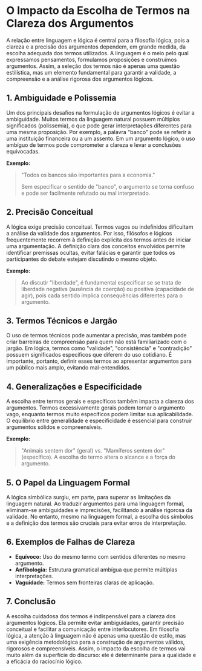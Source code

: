 # O Impacto da Escolha de Termos na Clareza dos Argumentos

A relação entre linguagem e lógica é central para a filosofia lógica, pois a clareza e a precisão dos argumentos dependem, em grande medida, da escolha adequada dos termos utilizados. A linguagem é o meio pelo qual expressamos pensamentos, formulamos proposições e construímos argumentos. Assim, a seleção dos termos não é apenas uma questão estilística, mas um elemento fundamental para garantir a validade, a compreensão e a análise rigorosa dos argumentos lógicos.

## 1. Ambiguidade e Polissemia

Um dos principais desafios na formulação de argumentos lógicos é evitar a ambiguidade. Muitos termos da linguagem natural possuem múltiplos significados (polissemia), o que pode gerar interpretações diferentes para uma mesma proposição. Por exemplo, a palavra "banco" pode se referir a uma instituição financeira ou a um assento. Em um argumento lógico, o uso ambíguo de termos pode comprometer a clareza e levar a conclusões equivocadas.

**Exemplo:**
> "Todos os bancos são importantes para a economia."
>
> Sem especificar o sentido de "banco", o argumento se torna confuso e pode ser facilmente refutado ou mal interpretado.

## 2. Precisão Conceitual

A lógica exige precisão conceitual. Termos vagos ou indefinidos dificultam a análise da validade dos argumentos. Por isso, filósofos e lógicos frequentemente recorrem à definição explícita dos termos antes de iniciar uma argumentação. A definição clara dos conceitos envolvidos permite identificar premissas ocultas, evitar falácias e garantir que todos os participantes do debate estejam discutindo o mesmo objeto.

**Exemplo:**
> Ao discutir "liberdade", é fundamental especificar se se trata de liberdade negativa (ausência de coerção) ou positiva (capacidade de agir), pois cada sentido implica consequências diferentes para o argumento.

## 3. Termos Técnicos e Jargão

O uso de termos técnicos pode aumentar a precisão, mas também pode criar barreiras de compreensão para quem não está familiarizado com o jargão. Em lógica, termos como "validade", "consistência" e "contradição" possuem significados específicos que diferem do uso cotidiano. É importante, portanto, definir esses termos ao apresentar argumentos para um público mais amplo, evitando mal-entendidos.

## 4. Generalizações e Especificidade

A escolha entre termos gerais e específicos também impacta a clareza dos argumentos. Termos excessivamente gerais podem tornar o argumento vago, enquanto termos muito específicos podem limitar sua aplicabilidade. O equilíbrio entre generalidade e especificidade é essencial para construir argumentos sólidos e compreensíveis.

**Exemplo:**
> "Animais sentem dor" (geral) vs. "Mamíferos sentem dor" (específico). A escolha do termo altera o alcance e a força do argumento.

## 5. O Papel da Linguagem Formal

A lógica simbólica surgiu, em parte, para superar as limitações da linguagem natural. Ao traduzir argumentos para uma linguagem formal, eliminam-se ambiguidades e imprecisões, facilitando a análise rigorosa da validade. No entanto, mesmo na linguagem formal, a escolha dos símbolos e a definição dos termos são cruciais para evitar erros de interpretação.

## 6. Exemplos de Falhas de Clareza

- **Equívoco:** Uso do mesmo termo com sentidos diferentes no mesmo argumento.
- **Anfibologia:** Estrutura gramatical ambígua que permite múltiplas interpretações.
- **Vaguidade:** Termos sem fronteiras claras de aplicação.

## 7. Conclusão

A escolha cuidadosa dos termos é indispensável para a clareza dos argumentos lógicos. Ela permite evitar ambiguidades, garantir precisão conceitual e facilitar a comunicação entre interlocutores. Em filosofia lógica, a atenção à linguagem não é apenas uma questão de estilo, mas uma exigência metodológica para a construção de argumentos válidos, rigorosos e compreensíveis. Assim, o impacto da escolha de termos vai muito além da superfície do discurso: ele é determinante para a qualidade e a eficácia do raciocínio lógico.